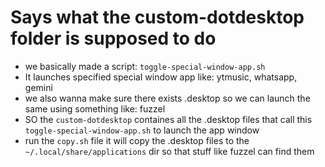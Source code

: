 # Says what the custom-dotdesktop folder is supposed to do
- we basically made a script: `toggle-special-window-app.sh`
- It launches specified special window app like: ytmusic, whatsapp, gemini 
- we also wanna make sure there exists .desktop so we can launch the same using something like: fuzzel
- SO the `custom-dotdesktop` containes all the .desktop files that call this `toggle-special-window-app.sh` to launch the app window
- run the `copy.sh` file it will copy the .desktop files to the `~/.local/share/applications` dir so that stuff like fuzzel can find them